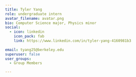```yaml
---
title: Tyler Yang
role: undergraduate intern
avatar_filename: avatar.png
bio: Computer Science major, Physics minor
social:
  - icon: linkedin
    icon_pack: fab
    link: https://www.linkedin.com/in/tyler-yang-4160981b3
    
email: tyang25@berkeley.edu
superuser: false
user_groups:
  - Group Members

---
```

